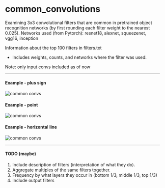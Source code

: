 # common_convolutions
Examining 3x3 convolutional filters that are common in pretrained object recognition networks (by first rounding each filter weight to the nearest 0.025).
Networks used (from Pytorch): resnet18, alexnet, squeezenet, vgg16, inception

Information about the top 100 filters in filters.txt
 - Includes weights, counts, and networks where the filter was used.

Note: only input convs included as of now

--------------
#### Example - plus sign
![common convs](https://github.com/arnokha/common_convolutions/blob/master/popular_convs.png)

#### Example - point
![common convs](https://github.com/arnokha/common_convolutions/blob/master/dot_convs.png)

#### Example - horizontal line
![common convs](https://github.com/arnokha/common_convolutions/blob/master/line_convs.png)

-------------
#### TODO (maybe)
 1. Include description of filters (interpretation of what they do).
 2. Aggregate multiples of the same filters together.
 3. Frequency by what layers they occur in (bottom 1/3, middle 1/3, top 1/3)
 4. Include output filters
